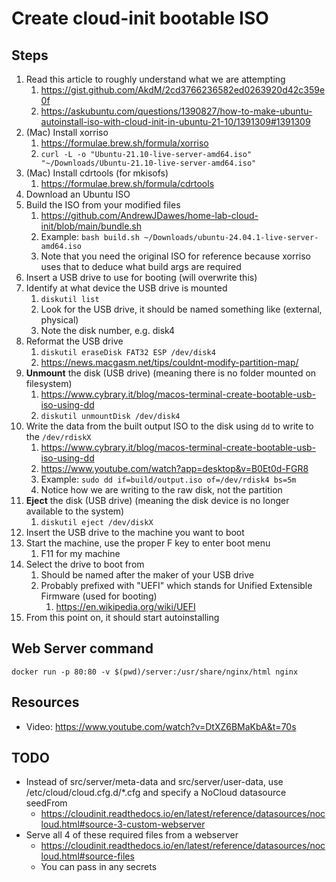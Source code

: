 # Create cloud-init bootable ISO

## Steps

1. Read this article to roughly understand what we are attempting
    1. https://gist.github.com/AkdM/2cd3766236582ed0263920d42c359e0f
    2. https://askubuntu.com/questions/1390827/how-to-make-ubuntu-autoinstall-iso-with-cloud-init-in-ubuntu-21-10/1391309#1391309
2. (Mac) Install xorriso
    1. https://formulae.brew.sh/formula/xorriso
    2. `curl -L -o "Ubuntu-21.10-live-server-amd64.iso" "~/Downloads/Ubuntu-21.10-live-server-amd64.iso"`
3. (Mac) Install cdrtools (for mkisofs)
    1. https://formulae.brew.sh/formula/cdrtools
4. Download an Ubuntu ISO
5. Build the ISO from your modified files
    1. https://github.com/AndrewJDawes/home-lab-cloud-init/blob/main/bundle.sh
    2. Example: `bash build.sh ~/Downloads/ubuntu-24.04.1-live-server-amd64.iso`
    3. Note that you need the original ISO for reference because xorriso uses that to deduce what build args are required
6. Insert a USB drive to use for booting (will overwrite this)
7. Identify at what device the USB drive is mounted
    1. `diskutil list`
    2. Look for the USB drive, it should be named something like (external, physical)
    3. Note the disk number, e.g. disk4
8. Reformat the USB drive
    1. `diskutil eraseDisk FAT32 ESP /dev/disk4`
    2. https://news.macgasm.net/tips/couldnt-modify-partition-map/
9. **Unmount** the disk (USB drive) (meaning there is no folder mounted on filesystem)
    1. https://www.cybrary.it/blog/macos-terminal-create-bootable-usb-iso-using-dd
    2. `diskutil unmountDisk /dev/disk4`
10. Write the data from the built output ISO to the disk using `dd` to write to the `/dev/rdiskX`
    1. https://www.cybrary.it/blog/macos-terminal-create-bootable-usb-iso-using-dd
    2. https://www.youtube.com/watch?app=desktop&v=B0Et0d-FGR8
    3. Example: `sudo dd if=build/output.iso of=/dev/rdisk4 bs=5m`
    4. Notice how we are writing to the raw disk, not the partition
11. **Eject** the disk (USB drive) (meaning the disk device is no longer available to the system)
    1. `diskutil eject /dev/diskX`
12. Insert the USB drive to the machine you want to boot
13. Start the machine, use the proper F key to enter boot menu
    1. F11 for my machine
14. Select the drive to boot from
    1. Should be named after the maker of your USB drive
    2. Probably prefixed with "UEFI" which stands for Unified Extensible Firmware (used for booting)
        1. https://en.wikipedia.org/wiki/UEFI
15. From this point on, it should start autoinstalling

## Web Server command

`docker run -p 80:80 -v $(pwd)/server:/usr/share/nginx/html nginx`

## Resources

-   Video: https://www.youtube.com/watch?v=DtXZ6BMaKbA&t=70s

## TODO

-   Instead of src/server/meta-data and src/server/user-data, use /etc/cloud/cloud.cfg.d/\*.cfg and specify a NoCloud datasource seedFrom
    -   https://cloudinit.readthedocs.io/en/latest/reference/datasources/nocloud.html#source-3-custom-webserver
-   Serve all 4 of these required files from a webserver
    -   https://cloudinit.readthedocs.io/en/latest/reference/datasources/nocloud.html#source-files
    -   You can pass in any secrets
